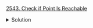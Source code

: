 [2543. Check if Point Is Reachable](https://leetcode.com/contest/biweekly-contest-96/problems/check-if-point-is-reachable/)

<details><summary>Solution</summary>

![](../../../../assets/2543.png)

</details>
